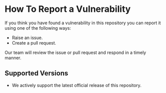 # How To Report a Vulnerability

If you think you have found a vulnerability in this repository you can report it using one of the following ways:

- Raise an issue.
- Create a pull request.

Our team will review the issue or pull request and respond in a timely manner.

## Supported Versions

- We actively support the latest official release of this repository.
